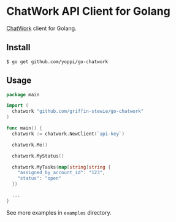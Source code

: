 # ChatWork API Client for Golang

[ChatWork](http://www.chatwork.com/) client for Golang.

## Install

```
$ go get github.com/yoppi/go-chatwork
```

## Usage

```go
package main

import (
  chatwork "github.com/griffin-stewie/go-chatwork"
)

func main() {
  chatwork := chatwork.NewClient(`api-key`)

  chatwork.Me()

  chatwork.MyStatus()

  chatwork.MyTasks(map[string]string {
    "assigned_by_account_id": "123",
    "status": "open"
  })

  ...
}
```

See more examples in `examples` directory.
